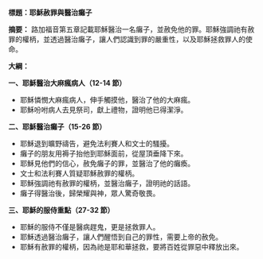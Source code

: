 **標題：耶穌赦罪與醫治癱子**

**摘要：**
路加福音第五章記載耶穌醫治一名癱子，並赦免他的罪。耶穌強調祂有赦罪的權柄，並透過醫治癱子，讓人們認識到罪的嚴重性，以及耶穌拯救罪人的使命。

**大綱：**

**一、耶穌醫治大麻瘋病人（12-14 節）**
* 耶穌憐憫大麻瘋病人，伸手觸摸他，醫治了他的大麻瘋。
* 耶穌吩咐病人去見祭司，獻上禮物，證明他已得潔淨。

**二、耶穌醫治癱子（15-26 節）**
* 耶穌退到曠野禱告，避免法利賽人和文士的騷擾。
* 癱子的朋友用褥子抬他到耶穌面前，從屋頂垂降下來。
* 耶穌見他們的信心，赦免癱子的罪，並醫治了他的癱瘓。
* 文士和法利賽人質疑耶穌赦罪的權柄。
* 耶穌強調祂有赦罪的權柄，並醫治癱子，證明祂的話語。
* 癱子得醫治後，歸榮耀與神，眾人驚奇敬畏。

**三、耶穌的服侍重點（27-32 節）**
* 耶穌的服侍不僅是醫病趕鬼，更是拯救罪人。
* 耶穌透過醫治癱子，讓人們醒悟到自己的罪性，需要上帝的赦免。
* 耶穌有赦罪的權柄，因為祂是耶和華拯救，要將百姓從罪惡中釋放出來。